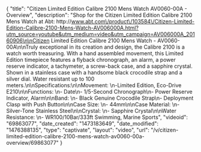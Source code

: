 {
    "title": "Citizen Limited Edition Calibre 2100 Mens Watch AV0060-00A - Overview",
    "description": "Shop for the Citizen Limited Edition Calibre 2100 Mens Watch at Abt: http:\/\/www.abt.com\/product\/103584\/Citizen-Limited-Edition-Calibre-2100-Mens-Watch-AV006000A.html?utm_source=youtube&utm_medium=video&utm_campaign=AV006000A_20160906\n\nCitizen Limited Edition Calibre 2100 Mens Watch - AV0060-00A\n\nTruly exceptional in its creation and design, the Calibre 2100 is a watch worth treasuring. With a hand assembled movement, this Limited Edition timepiece features a flyback chronograph, an alarm, a power reserve indicator, a tachymeter, a screw-back case, and a sapphire crystal. Shown in a stainless case with a handsome black crocodile strap and a silver dial. Water resistant up to 100 meters.\n\nSpecifications:\n\nMovement: \n-Limited Edition, Eco-Drive E210\n\nFunctions: \n- Date\n- 1\/5-Second Chronograph\n- Power Reserve Indicator, Alarm\n\nBand: \n- Black Genuine Crocodile Strap\n- Deployment Clasp with Push Button\n\nCase Size: \n- 44mm\n\nCase Material: \n- Silver-Tone Stainless Steel\n\nCrystal: \n- Sapphire Crystal\n\nWater Resistance: \n- WR100\/10Bar\/333ft Swimming, Marine Sports",
    "videoid": "69863077",
    "date_created": "1473183649",
    "date_modified": "1476388135",
    "type": "captivate",
    "layout": "video",
    "url": "\/v\/citizen-limited-edition-calibre-2100-mens-watch-av0060-00a-overview\/69863077"
}